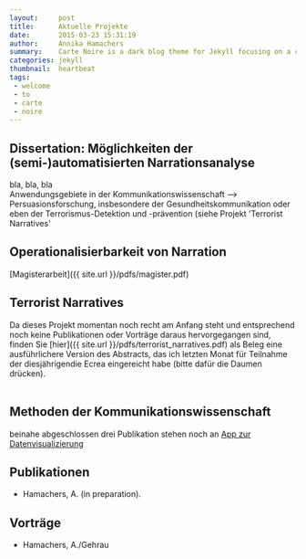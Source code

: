 ```yaml
---
layout:     post
title:      Aktuelle Projekte
date:       2015-03-23 15:31:19
author:     Annika Hamachers
summary:    Carte Noire is a dark blog theme for Jekyll focusing on a clear reading experience.
categories: jekyll
thumbnail:  heartbeat
tags:
 - welcome
 - to
 - carte
 - noire
---
```


## Dissertation: Möglichkeiten der (semi-)automatisierten Narrationsanalyse
bla, bla, bla      
Anwendungsgebiete in der Kommunikationswissenschaft --> Persuasionsforschung, insbesondere der Gesundheitskommunikation oder eben der Terrorismus-Detektion und -prävention (siehe Projekt 'Terrorist Narratives'
<br>

## Operationalisierbarkeit von Narration
[Magisterarbeit]({{ site.url }}/pdfs/magister.pdf)

## Terrorist Narratives
Da dieses Projekt momentan noch recht am Anfang steht und entsprechend noch keine Publikationen oder Vorträge daraus hervorgegangen sind, finden Sie [hier]({{ site.url }}/pdfs/terrorist_narratives.pdf) als Beleg eine ausführlichere Version des Abstracts, das ich letzten Monat für Teilnahme der diesjährigendie Ecrea eingereicht habe (bitte dafür die Daumen drücken).   
<br>

## Methoden der Kommunikationswissenschaft
beinahe abgeschlossen
drei Publikation stehen noch an
[App zur Datenvisualizierung](https://shinika.shinyapps.io/CommunicationMethods/)

## Publikationen
-  Hamachers, A. (in preparation). 

## Vorträge
- Hamachers, A./Gehrau

